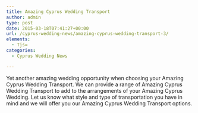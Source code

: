 ```yaml
---
title: Amazing Cyprus Wedding Transport
author: admin
type: post
date: 2015-03-18T07:41:27+00:00
url: /cyprus-wedding-news/amazing-cyprus-wedding-transport-3/
elements:
  - Tjs=
categories:
  - Cyprus Wedding News

---
```

Yet another amazing wedding opportunity when choosing your Amazing Cyprus Wedding Transport. We can provide a range of Amazing Cyprus Wedding Transport to add to the arrangements of your Amazing Cyprus Wedding. Let us know what style and type of transportation you have in mind and we will offer you our Amazing Cyprus Wedding Transport options.